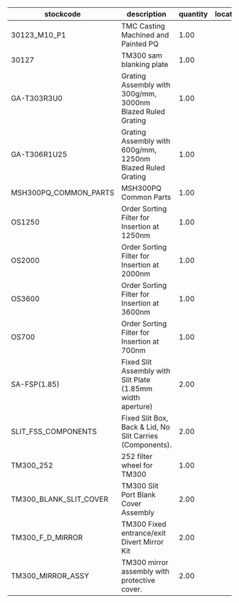 |stockcode|description|quantity|location|
|---------|-----------|--------|--------|
|30123_M10_P1|TMC Casting Machined and Painted PQ|1.00||
|30127|TM300 sam blanking plate|1.00||
|GA-T303R3U0|Grating Assembly with 300g/mm, 3000nm Blazed Ruled Grating|1.00||
|GA-T306R1U25|Grating Assembly with 600g/mm, 1250nm Blazed Ruled Grating|1.00||
|MSH300PQ_COMMON_PARTS|MSH300PQ Common Parts|1.00||
|OS1250|Order Sorting Filter for Insertion at 1250nm|1.00||
|OS2000|Order Sorting Filter for Insertion at 2000nm|1.00||
|OS3600|Order Sorting Filter for Insertion at 3600nm|1.00||
|OS700|Order Sorting Filter for Insertion at 700nm|1.00||
|SA-FSP(1.85)|Fixed Slit Assembly with Slit Plate (1.85mm width aperture)|2.00||
|SLIT_FSS_COMPONENTS|Fixed Slit Box, Back & Lid, No Slit Carries (Components).|2.00||
|TM300_252|252 filter wheel for TM300|1.00||
|TM300_BLANK_SLIT_COVER|TM300 Slit Port Blank Cover Assembly|2.00||
|TM300_F_D_MIRROR|TM300 Fixed entrance/exit Divert Mirror Kit|2.00||
|TM300_MIRROR_ASSY|TM300 mirror assembly with protective cover.|2.00||
